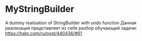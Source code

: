 # MyStringBuilder
A dummy realisation of StringBuilder with undo function
Данная реализация представляет из себя разбор обучающей задачи:
https://habr.com/ru/post/440436/#61 
